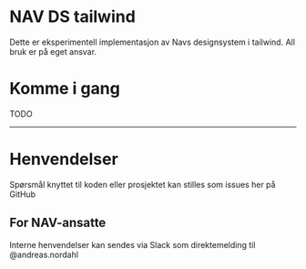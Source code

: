 NAV DS tailwind
================

Dette er eksperimentell implementasjon av Navs designsystem i tailwind. All bruk er på eget ansvar.

# Komme i gang

TODO

---

# Henvendelser

Spørsmål knyttet til koden eller prosjektet kan stilles som issues her på GitHub

## For NAV-ansatte

Interne henvendelser kan sendes via Slack som direktemelding til @andreas.nordahl
